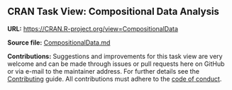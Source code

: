 ## CRAN Task View: Compositional Data Analysis

**URL:** <https://CRAN.R-project.org/view=CompositionalData>

**Source file:** [CompositionalData.md](CompositionalData.md)

**Contributions:** Suggestions and improvements for this task view are very
welcome and can be made through issues or pull requests here on GitHub or
via e-mail to the maintainer address. For further details see the
[Contributing](https://github.com/cran-task-views/ctv/blob/main/Contributing.md)
guide. All contributions must adhere to the
[code of conduct](https://github.com/cran-task-views/ctv/blob/main/CodeOfConduct.md).
